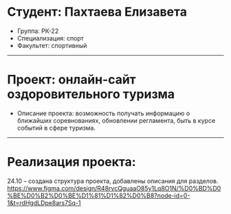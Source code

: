 # Студент: Пахтаева Елизавета
- Группа: РК-22
- Специализация: спорт
- Факультет: спортивный
---
# Проект: онлайн-сайт оздоровительного туризма
- Описание проекта: возможность получать информацию о ближайших соревнованиях, обновлении регламента, быть в курсе событий в сфере туризма.
---
# Реализация проекта:
24.10 – создана структура проекта, добавлены описания для разделов. 
https://www.figma.com/design/R48rvcQguaaO85y1Lq8O1N/%D0%BD%D0%BE%D0%B2%D0%BE%D1%81%D1%82%D0%B8?node-id=0-1&t=rdHgdLDpe8ars7Sq-1
